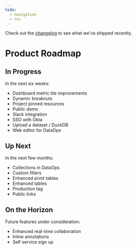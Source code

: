 ```yaml
---
hide:
  - navigation
  - toc
---
```


Check out the [changelog](../../changelog/) to see what we've shipped recently.

# Product Roadmap

## In Progress

In the next six weeks:

- Dashboard metric tile improvements
- Dynamic breakouts
- Project pinned resources
- Public demo
- Slack integration
- SSO with Okta
- Upload a dataset / DuckDB
- Web editor for DataOps

## Up Next

In the next few months:

- Collections in DataOps
- Custom filters
- Enhanced pivot tables
- Enhanced tables
- Production tag
- Public links

## On the Horizon

Future features under consideration:

- Enhanced real-time collaboration
- Inline annotations
- Self service sign up
